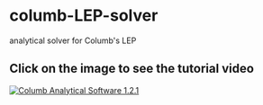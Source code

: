 # columb-LEP-solver
analytical solver for Columb's LEP

## Click on the image to see the tutorial video
[![Columb Analytical Software 1.2.1](https://img.youtube.com/vi/u8TrOA9gkvc/0.jpg)](https://www.youtube.com/watch?v=u8TrOA9gkvc)

